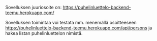 Sovelluksen juuriosoite on:
https://puhelinluettelo-backend-teemu.herokuapp.com/

Sovelluksen toimintaa voi testata mm. menemällä osoitteeseen https://puhelinluettelo-backend-teemu.herokuapp.com/api/persons
ja hakea listan puhelinluettelon nimistä.